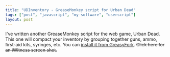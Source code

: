 ```yaml
---
title: "UDInventory - GreaseMonkey script for Urban Dead"
tags: ["post", "javascript", "my-software", "userscript"]
layout: post
---
```


I've written another GreaseMonkey script for the web game, Urban Dead.
This one will compact your inventory by grouping together guns, ammo,
first-aid kits, syringes, etc. You can [install it from
GreasyFork](https://greasyfork.org/en/scripts/4972-udinventory). <s>Click
here for an iWitness screen shot.</s>
